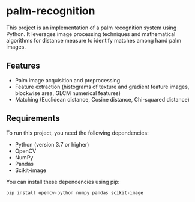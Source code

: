 # palm-recognition

This project is an implementation of a palm recognition system using Python. It leverages image processing techniques and mathematical algorithms for distance measure to identify matches among hand palm images.

## Features

- Palm image acquisition and preprocessing
- Feature extraction (histograms of texture and gradient feature images, blockwise area, GLCM numerical features)
- Matching (Euclidean distance, Cosine distance, Chi-squared distance)

## Requirements

To run this project, you need the following dependencies:
- Python (version 3.7 or higher)
- OpenCV
- NumPy
- Pandas
- Scikit-image

You can install these dependencies using pip:

```shell
pip install opencv-python numpy pandas scikit-image
